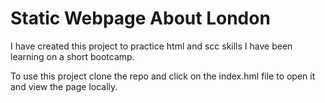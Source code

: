 # Static Webpage About London 

I have created this project to practice html and scc skills I have been learning on a short bootcamp. 

To use this project clone the repo and click on the index.hml file to open it and view the page locally. 
